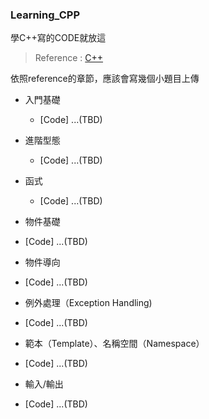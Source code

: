 ### Learning_CPP
學C++寫的CODE就放這  
> Reference : [C++](http://openhome.cc/Gossip/CppGossip/)  

依照reference的章節，應該會寫幾個小題目上傳  

* 入門基礎  
  * [Code] ...(TBD)  
  
* 進階型態  
  * [Code] ...(TBD)  

* 函式  
  * [Code] ...(TBD)  
  
* 物件基礎  
 * [Code] ...(TBD)   
  
* 物件導向  
 * [Code] ...(TBD)   
  
* 例外處理（Exception Handling)
 * [Code] ...(TBD)   
  
* 範本（Template）、名稱空間（Namespace）
 * [Code] ...(TBD)   
  
* 輸入/輸出
 * [Code] ...(TBD)  
